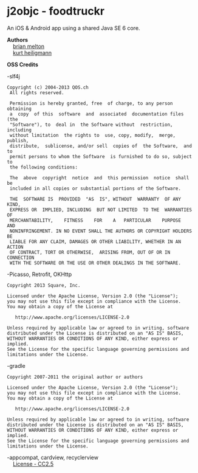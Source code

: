 j2objc - foodtruckr
======

An iOS & Android app using a shared Java SE 6 core.

**Authors**<br/>
&nbsp;&nbsp;&nbsp;&nbsp;[brian melton](mailto:brian.melton@mheducation.com)<br/>
&nbsp;&nbsp;&nbsp;&nbsp;[kurt heiligmann](mailto:kurt.heiligmann@mheducation.com)
<br/>

**OSS Credits**<br/>
    
-slf4j

    Copyright (c) 2004-2013 QOS.ch
     All rights reserved.

     Permission is hereby granted, free  of charge, to any person obtaining
     a  copy  of this  software  and  associated  documentation files  (the
     "Software"), to  deal in  the Software without  restriction, including
     without limitation  the rights to  use, copy, modify,  merge, publish,
     distribute,  sublicense, and/or sell  copies of  the Software,  and to
     permit persons to whom the Software  is furnished to do so, subject to
     the following conditions:
 
     The  above  copyright  notice  and  this permission  notice  shall  be
     included in all copies or substantial portions of the Software.
 
     THE  SOFTWARE IS  PROVIDED  "AS  IS", WITHOUT  WARRANTY  OF ANY  KIND,
     EXPRESS OR  IMPLIED, INCLUDING  BUT NOT LIMITED  TO THE  WARRANTIES OF
     MERCHANTABILITY,    FITNESS    FOR    A   PARTICULAR    PURPOSE    AND
     NONINFRINGEMENT. IN NO EVENT SHALL THE AUTHORS OR COPYRIGHT HOLDERS BE
     LIABLE FOR ANY CLAIM, DAMAGES OR OTHER LIABILITY, WHETHER IN AN ACTION
     OF CONTRACT, TORT OR OTHERWISE,  ARISING FROM, OUT OF OR IN CONNECTION
     WITH THE SOFTWARE OR THE USE OR OTHER DEALINGS IN THE SOFTWARE.

-Picasso, Retrofit, OKHttp

    Copyright 2013 Square, Inc.

    Licensed under the Apache License, Version 2.0 (the "License");
    you may not use this file except in compliance with the License.
    You may obtain a copy of the License at

       http://www.apache.org/licenses/LICENSE-2.0

    Unless required by applicable law or agreed to in writing, software
    distributed under the License is distributed on an "AS IS" BASIS,
    WITHOUT WARRANTIES OR CONDITIONS OF ANY KIND, either express or implied.
    See the License for the specific language governing permissions and
    limitations under the License.

-gradle

    Copyright 2007-2011 the original author or authors

    Licensed under the Apache License, Version 2.0 (the "License");
    you may not use this file except in compliance with the License.
    You may obtain a copy of the License at

       http://www.apache.org/licenses/LICENSE-2.0

    Unless required by applicable law or agreed to in writing, software
    distributed under the License is distributed on an "AS IS" BASIS,
    WITHOUT WARRANTIES OR CONDITIONS OF ANY KIND, either express or implied.
    See the License for the specific language governing permissions and
    limitations under the License.

-appcompat, cardview, recyclerview<br/>
&nbsp;&nbsp;&nbsp;&nbsp;[License - CC2.5](http://creativecommons.org/licenses/by/2.5/)
